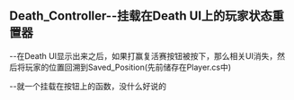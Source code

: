## Death_Controller--挂载在Death UI上的玩家状态重置器

--在Death UI显示出来之后，如果打赢复活赛按钮被按下，那么相关UI消失，然后将玩家的位置回溯到Saved_Position(先前储存在Player.cs中)

--就一个挂载在按钮上的函数，没什么好说的
